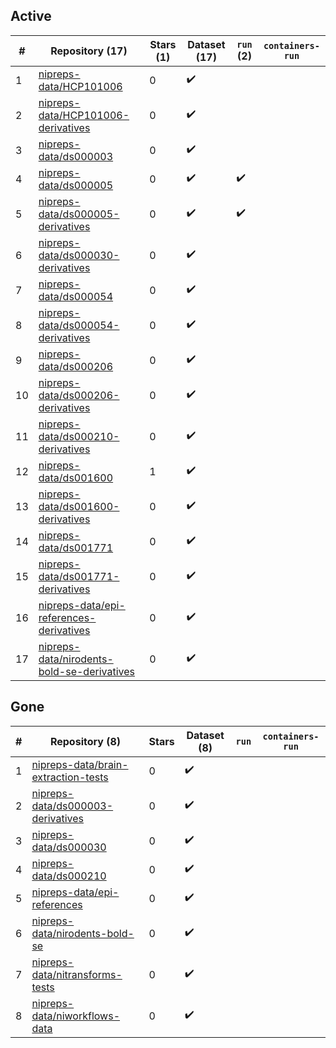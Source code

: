 ## Active
| # | Repository (17) | Stars (1) | Dataset (17) | `run` (2) | `containers-run` |
| --- | --- | --- | --- | --- | --- |
| 1 | [nipreps-data/HCP101006](https://github.com/nipreps-data/HCP101006) | 0 | :heavy_check_mark: |  |  |
| 2 | [nipreps-data/HCP101006-derivatives](https://github.com/nipreps-data/HCP101006-derivatives) | 0 | :heavy_check_mark: |  |  |
| 3 | [nipreps-data/ds000003](https://github.com/nipreps-data/ds000003) | 0 | :heavy_check_mark: |  |  |
| 4 | [nipreps-data/ds000005](https://github.com/nipreps-data/ds000005) | 0 | :heavy_check_mark: | :heavy_check_mark: |  |
| 5 | [nipreps-data/ds000005-derivatives](https://github.com/nipreps-data/ds000005-derivatives) | 0 | :heavy_check_mark: | :heavy_check_mark: |  |
| 6 | [nipreps-data/ds000030-derivatives](https://github.com/nipreps-data/ds000030-derivatives) | 0 | :heavy_check_mark: |  |  |
| 7 | [nipreps-data/ds000054](https://github.com/nipreps-data/ds000054) | 0 | :heavy_check_mark: |  |  |
| 8 | [nipreps-data/ds000054-derivatives](https://github.com/nipreps-data/ds000054-derivatives) | 0 | :heavy_check_mark: |  |  |
| 9 | [nipreps-data/ds000206](https://github.com/nipreps-data/ds000206) | 0 | :heavy_check_mark: |  |  |
| 10 | [nipreps-data/ds000206-derivatives](https://github.com/nipreps-data/ds000206-derivatives) | 0 | :heavy_check_mark: |  |  |
| 11 | [nipreps-data/ds000210-derivatives](https://github.com/nipreps-data/ds000210-derivatives) | 0 | :heavy_check_mark: |  |  |
| 12 | [nipreps-data/ds001600](https://github.com/nipreps-data/ds001600) | 1 | :heavy_check_mark: |  |  |
| 13 | [nipreps-data/ds001600-derivatives](https://github.com/nipreps-data/ds001600-derivatives) | 0 | :heavy_check_mark: |  |  |
| 14 | [nipreps-data/ds001771](https://github.com/nipreps-data/ds001771) | 0 | :heavy_check_mark: |  |  |
| 15 | [nipreps-data/ds001771-derivatives](https://github.com/nipreps-data/ds001771-derivatives) | 0 | :heavy_check_mark: |  |  |
| 16 | [nipreps-data/epi-references-derivatives](https://github.com/nipreps-data/epi-references-derivatives) | 0 | :heavy_check_mark: |  |  |
| 17 | [nipreps-data/nirodents-bold-se-derivatives](https://github.com/nipreps-data/nirodents-bold-se-derivatives) | 0 | :heavy_check_mark: |  |  |

## Gone
| # | Repository (8) | Stars | Dataset (8) | `run` | `containers-run` |
| --- | --- | --- | --- | --- | --- |
| 1 | [nipreps-data/brain-extraction-tests](https://github.com/nipreps-data/brain-extraction-tests) | 0 | :heavy_check_mark: |  |  |
| 2 | [nipreps-data/ds000003-derivatives](https://github.com/nipreps-data/ds000003-derivatives) | 0 | :heavy_check_mark: |  |  |
| 3 | [nipreps-data/ds000030](https://github.com/nipreps-data/ds000030) | 0 | :heavy_check_mark: |  |  |
| 4 | [nipreps-data/ds000210](https://github.com/nipreps-data/ds000210) | 0 | :heavy_check_mark: |  |  |
| 5 | [nipreps-data/epi-references](https://github.com/nipreps-data/epi-references) | 0 | :heavy_check_mark: |  |  |
| 6 | [nipreps-data/nirodents-bold-se](https://github.com/nipreps-data/nirodents-bold-se) | 0 | :heavy_check_mark: |  |  |
| 7 | [nipreps-data/nitransforms-tests](https://github.com/nipreps-data/nitransforms-tests) | 0 | :heavy_check_mark: |  |  |
| 8 | [nipreps-data/niworkflows-data](https://github.com/nipreps-data/niworkflows-data) | 0 | :heavy_check_mark: |  |  |
